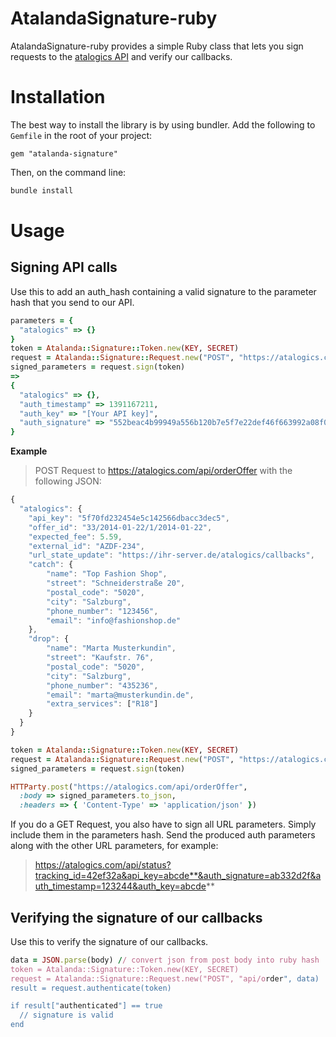 AtalandaSignature-ruby
==================

AtalandaSignature-ruby provides a simple Ruby class that lets you sign requests to the [atalogics API](http://atalogics.com) and verify our callbacks.

Installation
============

The best way to install the library is by using bundler. Add the following to `Gemfile` in the root of your project:

``` 
gem "atalanda-signature"
```

Then, on the command line:

``` bash
bundle install
```

Usage
=====

Signing API calls
-----------------
Use this to add an auth_hash containing a valid signature to the parameter hash that you send to our API.
``` ruby
parameters = {
  "atalogics" => {}
}
token = Atalanda::Signature::Token.new(KEY, SECRET)
request = Atalanda::Signature::Request.new("POST", "https://atalogics.com/api/order", parameters)
signed_parameters = request.sign(token)
=>
{
  "atalogics" => {},
  "auth_timestamp" => 1391167211,
  "auth_key" => "[Your API key]",
  "auth_signature" => "552beac4b99949a556b120b7e5f7e22def46f663992a08f0f132ad4afee68b9f"
}
```
**Example**
> POST Request to https://atalogics.com/api/orderOffer with the following JSON:
``` javascript
{
  "atalogics": {
    "api_key": "5f70fd232454e5c142566dbacc3dec5",
    "offer_id": "33/2014-01-22/1/2014-01-22",
    "expected_fee": 5.59,
    "external_id": "AZDF-234",
    "url_state_update": "https://ihr-server.de/atalogics/callbacks",
    "catch": {
        "name": "Top Fashion Shop",
        "street": "Schneiderstraße 20",
        "postal_code": "5020",
        "city": "Salzburg",
        "phone_number": "123456",
        "email": "info@fashionshop.de"
    },
    "drop": {
        "name": "Marta Musterkundin",
        "street": "Kaufstr. 76",
        "postal_code": "5020",
        "city": "Salzburg",
        "phone_number": "435236",
        "email": "marta@musterkundin.de",
        "extra_services": ["R18"]
    }
  }
}
```
``` ruby
token = Atalanda::Signature::Token.new(KEY, SECRET)
request = Atalanda::Signature::Request.new("POST", "https://atalogics.com/api/orderOffer", parameters) # parameters contains a hash representing the json above
signed_parameters = request.sign(token)

HTTParty.post("https://atalogics.com/api/orderOffer", 
  :body => signed_parameters.to_json,
  :headers => { 'Content-Type' => 'application/json' })
```
If you do a GET Request, you also have to sign all URL parameters. Simply include them in the parameters hash. Send the produced auth parameters along with the other URL parameters, for example:
> https://atalogics.com/api/status?tracking_id=42ef32a&api_key=abcde**&auth_signature=ab332d2f&auth_timestamp=123244&auth_key=abcde**


Verifying the signature of our callbacks
--------------
Use this to verify the signature of our callbacks.
``` ruby
data = JSON.parse(body) // convert json from post body into ruby hash
token = Atalanda::Signature::Token.new(KEY, SECRET)
request = Atalanda::Signature::Request.new("POST", "api/order", data)
result = request.authenticate(token)

if result["authenticated"] == true
  // signature is valid
end
```

